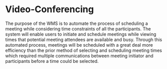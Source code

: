 # Video-Conferencing
The purpose of the WMS is to automate the process of scheduling a meeting while considering time constraints of all the participants. The system will enable users to initiate and schedule meetings while viewing times that potential meeting attendees are available and busy. Through this automated process, meetings will be scheduled with a great deal more efficiency than the prior method of selecting and scheduling meeting times which required multiple communications between meeting initiator and participants before a time could be selected. 
